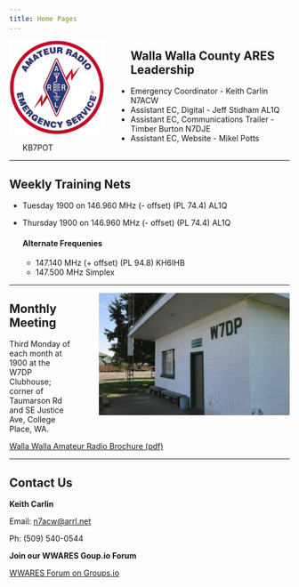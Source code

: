 ```yaml
---
title: Home Pages
---
```

<div>
<img alt="ARES logo" src="/images/ares.jpg" width="170" style="float:left; margin-right: 3rem" />
</div>

## Walla Walla County ARES Leadership

* Emergency Coordinator - Keith Carlin N7ACW
* Assistant EC, Digital - Jeff Stidham AL1Q
* Assistant EC, Communications Trailer - Timber Burton N7DJE
* Assistant EC, Website - Mikel Potts KB7POT


<div class="line-breaker">
</div>

---

## Weekly Training Nets
* Tuesday 1900 on 146.960 MHz (- offset) (PL 74.4) AL1Q
* Thursday 1900 on 146.960 MHz (- offset) (PL 74.4) AL1Q

  #### Alternate Frequenies
  * 147.140 MHz (+ offset) (PL 94.8) KH6IHB
  * 147.500 MHz Simplex

<div class="line-breaker">
</div>

---
<div>
<img alt="W7DP Club House" src="/images/clubhouse.jpg" height="220" style="float:right; margin-left:3rem;" />
</div>

## Monthly Meeting
Third Monday of each month at 1900 at the W7DP Clubhouse; corner of Taumarson Rd and SE Justice Ave, College Place, WA.

[Walla Walla Amateur Radio Brochure (pdf)](/documents/W7DP_Brouchure_02-18-2021.pdf)


<div class="line-breaker">
</div>

---

## Contact Us

**Keith Carlin**

Email: n7acw@arrl.net

Ph: (509) 540-0544

**Join our WWARES Goup.io Forum**

[WWARES Forum on Groups.io](https://groups.io/g/WWARES)

